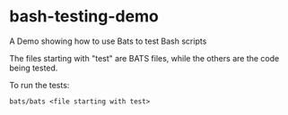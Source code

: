 # bash-testing-demo
A Demo showing how to use Bats to test Bash scripts

The files starting with "test" are BATS files, while the others are the code being tested. 

To run the tests:

``` bats/bats <file starting with test> ```
